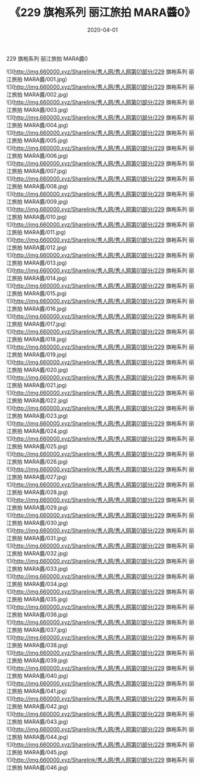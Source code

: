 ﻿---
layout: post
title:  《229 旗袍系列 丽江旅拍 MARA醬0》
date:   2020-04-01
img: http://img.660000.xyz/Sharelink/秀人网/秀人网第01部分/229 旗袍系列 丽江旅拍 MARA醬0/000.jpg
categories: [美女, 清纯, 唯美]
---

229 旗袍系列 丽江旅拍 MARA醬0

  ![](http://img.660000.xyz/Sharelink/秀人网/秀人网第01部分/229 旗袍系列 丽江旅拍 MARA醬/001.jpg) <br> ![](http://img.660000.xyz/Sharelink/秀人网/秀人网第01部分/229 旗袍系列 丽江旅拍 MARA醬/002.jpg) <br> ![](http://img.660000.xyz/Sharelink/秀人网/秀人网第01部分/229 旗袍系列 丽江旅拍 MARA醬/003.jpg) <br> ![](http://img.660000.xyz/Sharelink/秀人网/秀人网第01部分/229 旗袍系列 丽江旅拍 MARA醬/004.jpg) <br> ![](http://img.660000.xyz/Sharelink/秀人网/秀人网第01部分/229 旗袍系列 丽江旅拍 MARA醬/005.jpg) <br> ![](http://img.660000.xyz/Sharelink/秀人网/秀人网第01部分/229 旗袍系列 丽江旅拍 MARA醬/006.jpg) <br> ![](http://img.660000.xyz/Sharelink/秀人网/秀人网第01部分/229 旗袍系列 丽江旅拍 MARA醬/007.jpg) <br> ![](http://img.660000.xyz/Sharelink/秀人网/秀人网第01部分/229 旗袍系列 丽江旅拍 MARA醬/008.jpg) <br> ![](http://img.660000.xyz/Sharelink/秀人网/秀人网第01部分/229 旗袍系列 丽江旅拍 MARA醬/009.jpg) <br> ![](http://img.660000.xyz/Sharelink/秀人网/秀人网第01部分/229 旗袍系列 丽江旅拍 MARA醬/010.jpg) <br> ![](http://img.660000.xyz/Sharelink/秀人网/秀人网第01部分/229 旗袍系列 丽江旅拍 MARA醬/011.jpg) <br> ![](http://img.660000.xyz/Sharelink/秀人网/秀人网第01部分/229 旗袍系列 丽江旅拍 MARA醬/012.jpg) <br> ![](http://img.660000.xyz/Sharelink/秀人网/秀人网第01部分/229 旗袍系列 丽江旅拍 MARA醬/013.jpg) <br> ![](http://img.660000.xyz/Sharelink/秀人网/秀人网第01部分/229 旗袍系列 丽江旅拍 MARA醬/014.jpg) <br> ![](http://img.660000.xyz/Sharelink/秀人网/秀人网第01部分/229 旗袍系列 丽江旅拍 MARA醬/015.jpg) <br> ![](http://img.660000.xyz/Sharelink/秀人网/秀人网第01部分/229 旗袍系列 丽江旅拍 MARA醬/016.jpg) <br> ![](http://img.660000.xyz/Sharelink/秀人网/秀人网第01部分/229 旗袍系列 丽江旅拍 MARA醬/017.jpg) <br> ![](http://img.660000.xyz/Sharelink/秀人网/秀人网第01部分/229 旗袍系列 丽江旅拍 MARA醬/018.jpg) <br> ![](http://img.660000.xyz/Sharelink/秀人网/秀人网第01部分/229 旗袍系列 丽江旅拍 MARA醬/019.jpg) <br> ![](http://img.660000.xyz/Sharelink/秀人网/秀人网第01部分/229 旗袍系列 丽江旅拍 MARA醬/020.jpg) <br> ![](http://img.660000.xyz/Sharelink/秀人网/秀人网第01部分/229 旗袍系列 丽江旅拍 MARA醬/021.jpg) <br> ![](http://img.660000.xyz/Sharelink/秀人网/秀人网第01部分/229 旗袍系列 丽江旅拍 MARA醬/022.jpg) <br> ![](http://img.660000.xyz/Sharelink/秀人网/秀人网第01部分/229 旗袍系列 丽江旅拍 MARA醬/023.jpg) <br> ![](http://img.660000.xyz/Sharelink/秀人网/秀人网第01部分/229 旗袍系列 丽江旅拍 MARA醬/024.jpg) <br> ![](http://img.660000.xyz/Sharelink/秀人网/秀人网第01部分/229 旗袍系列 丽江旅拍 MARA醬/025.jpg) <br> ![](http://img.660000.xyz/Sharelink/秀人网/秀人网第01部分/229 旗袍系列 丽江旅拍 MARA醬/026.jpg) <br> ![](http://img.660000.xyz/Sharelink/秀人网/秀人网第01部分/229 旗袍系列 丽江旅拍 MARA醬/027.jpg) <br> ![](http://img.660000.xyz/Sharelink/秀人网/秀人网第01部分/229 旗袍系列 丽江旅拍 MARA醬/028.jpg) <br> ![](http://img.660000.xyz/Sharelink/秀人网/秀人网第01部分/229 旗袍系列 丽江旅拍 MARA醬/029.jpg) <br> ![](http://img.660000.xyz/Sharelink/秀人网/秀人网第01部分/229 旗袍系列 丽江旅拍 MARA醬/030.jpg) <br> ![](http://img.660000.xyz/Sharelink/秀人网/秀人网第01部分/229 旗袍系列 丽江旅拍 MARA醬/031.jpg) <br> ![](http://img.660000.xyz/Sharelink/秀人网/秀人网第01部分/229 旗袍系列 丽江旅拍 MARA醬/032.jpg) <br> ![](http://img.660000.xyz/Sharelink/秀人网/秀人网第01部分/229 旗袍系列 丽江旅拍 MARA醬/033.jpg) <br> ![](http://img.660000.xyz/Sharelink/秀人网/秀人网第01部分/229 旗袍系列 丽江旅拍 MARA醬/034.jpg) <br> ![](http://img.660000.xyz/Sharelink/秀人网/秀人网第01部分/229 旗袍系列 丽江旅拍 MARA醬/035.jpg) <br> ![](http://img.660000.xyz/Sharelink/秀人网/秀人网第01部分/229 旗袍系列 丽江旅拍 MARA醬/036.jpg) <br> ![](http://img.660000.xyz/Sharelink/秀人网/秀人网第01部分/229 旗袍系列 丽江旅拍 MARA醬/037.jpg) <br> ![](http://img.660000.xyz/Sharelink/秀人网/秀人网第01部分/229 旗袍系列 丽江旅拍 MARA醬/038.jpg) <br> ![](http://img.660000.xyz/Sharelink/秀人网/秀人网第01部分/229 旗袍系列 丽江旅拍 MARA醬/039.jpg) <br> ![](http://img.660000.xyz/Sharelink/秀人网/秀人网第01部分/229 旗袍系列 丽江旅拍 MARA醬/040.jpg) <br> ![](http://img.660000.xyz/Sharelink/秀人网/秀人网第01部分/229 旗袍系列 丽江旅拍 MARA醬/041.jpg) <br> ![](http://img.660000.xyz/Sharelink/秀人网/秀人网第01部分/229 旗袍系列 丽江旅拍 MARA醬/042.jpg) <br> ![](http://img.660000.xyz/Sharelink/秀人网/秀人网第01部分/229 旗袍系列 丽江旅拍 MARA醬/043.jpg) <br> ![](http://img.660000.xyz/Sharelink/秀人网/秀人网第01部分/229 旗袍系列 丽江旅拍 MARA醬/044.jpg) <br> ![](http://img.660000.xyz/Sharelink/秀人网/秀人网第01部分/229 旗袍系列 丽江旅拍 MARA醬/045.jpg) <br> ![](http://img.660000.xyz/Sharelink/秀人网/秀人网第01部分/229 旗袍系列 丽江旅拍 MARA醬/046.jpg) <br>